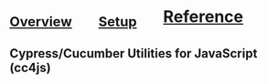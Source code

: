

# <sub>[Overview](README.md)</sub> &nbsp;&nbsp;&nbsp;&nbsp;&nbsp; <sub>[Setup](README_Setup.md)</sub> &nbsp;&nbsp;&nbsp;&nbsp;&nbsp; [Reference](README_Reference.md)

## Cypress/Cucumber Utilities for JavaScript (cc4js)

<br/>
